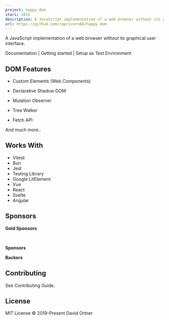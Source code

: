 ```yaml
---
project: happy-dom
stars: 3431
description: A JavaScript implementation of a web browser without its graphical user interface
url: https://github.com/capricorn86/happy-dom
---
```


A JavaScript implementation of a web browser without its graphical user interface.

Documentation | Getting started | Setup as Test Environment

DOM Features
------------

-   Custom Elements (Web Components)
    
-   Declarative Shadow DOM
    
-   Mutation Observer
    
-   Tree Walker
    
-   Fetch API
    

And much more..

Works With
----------

-   Vitest
-   Bun
-   Jest
-   Testing Library
-   Google LitElement
-   Vue
-   React
-   Svelte
-   Angular

Sponsors
--------

**Gold Sponsors**

     

**Sponsors**

**Backers**

Contributing
------------

See Contributing Guide.

License
-------

MIT License © 2019-Present David Ortner
